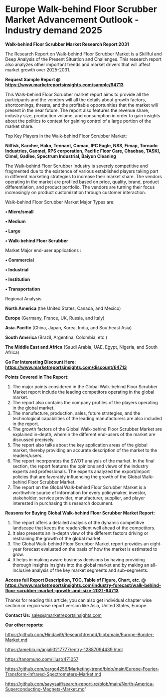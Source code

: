 # Europe Walk-behind Floor Scrubber Market Advancement Outlook - Industry demand 2025

<strong>Walk-behind Floor Scrubber Market Research Report 2031</strong>

The Research Report on Walk-behind Floor Scrubber Market is a Skillful and Deep Analysis of the Present Situation and Challenges. This research report also analyzes other important trends and market drivers that will affect market growth over 2025-2031.

<strong>Request Sample Report @ <a href=https://www.marketreportsinsights.com/sample/64713>https://www.marketreportsinsights.com/sample/64713</a></strong>

This Walk-behind Floor Scrubber market report aims to provide all the participants and the vendors will all the details about growth factors, shortcomings, threats, and the profitable opportunities that the market will present in the near future. The report also features the revenue share, industry size, production volume, and consumption in order to gain insights about the politics to contest for gaining control of a large portion of the market share.

Top Key Players in the Walk-behind Floor Scrubber Market:

<strong>Nilfisk, Karcher, Hako, Tennant, Comac, IPC Eagle, NSS, Fimap, Tornado Industries, Gaomei, RPS corporation, Pacific Floor Care, Chaobao, TASKI, Cimel, Gadlee, Spectrum Industrial, Baiyun Cleaning</strong>

The Walk-behind Floor Scrubber Industry is severely competitive and fragmented due to the existence of various established players taking part in different marketing strategies to increase their market share. The vendors operating in the market are profiled based on price, quality, brand, product differentiation, and product portfolio. The vendors are turning their focus increasingly on product customization through customer interaction.

Walk-behind Floor Scrubber Market Major Types are:

<strong>• Micro/small

• Medium

• Large

• Walk-behind Floor Scrubber</strong>

Market Major end-user applications :

<strong>• Commercial

• Industrial

• Institution

• Transportation</strong>

Regional Analysis

</u><strong><b>North America</b></strong> (the United States, Canada, and Mexico)

<strong><b>Europe </b></strong>(Germany, France, UK, Russia, and Italy)

<strong><b>Asia-Pacific</b></strong> (China, Japan, Korea, India, and Southeast Asia)

<strong><b>South America</b></strong> (Brazil, Argentina, Colombia, etc.)

<strong><b>The Middle East and Africa</b></strong> (Saudi Arabia, UAE, Egypt, Nigeria, and South Africa)

<strong>Go For Interesting Discount Here: <a href=https://www.marketreportsinsights.com/discount/64713>https://www.marketreportsinsights.com/discount/64713</a></strong>

<strong>Points Covered in The Report:</strong>
<ol>
  <li>The major points considered in the Global Walk-behind Floor Scrubber Market report include the leading competitors operating in the global market.</li>
  <li>The report also contains the company profiles of the players operating in the global market.</li>
  <li>The manufacture, production, sales, future strategies, and the technological capabilities of the leading manufacturers are also included in the report.</li>
  <li>The growth factors of the Global Walk-behind Floor Scrubber Market are explained in-depth, wherein the different end-users of the market are discussed precisely.</li>
  <li>The report also talks about the key application areas of the global market, thereby providing an accurate description of the market to the readers/users.</li>
  <li>The report incorporates the SWOT analysis of the market. In the final section, the report features the opinions and views of the industry experts and professionals. The experts analyzed the export/import policies that are favorably influencing the growth of the Global Walk-behind Floor Scrubber Market.</li>
  <li>The report on the Global Walk-behind Floor Scrubber Market is a worthwhile source of information for every policymaker, investor, stakeholder, service provider, manufacturer, supplier, and player interested in purchasing this research document.</li>
</ol>
<strong>Reasons for Buying Global Walk-behind Floor Scrubber Market Report:</strong>

<ol>
  <li>The report offers a detailed analysis of the dynamic competitive landscape that keeps the reader/client well ahead of the competitors.</li>
  <li>It also presents an in-depth view of the different factors driving or restraining the growth of the global market.</li>
  <li>The Global Walk-behind Floor Scrubber Market report provides an eight-year forecast evaluated on the basis of how the market is estimated to grow.</li>
  <li>It helps in making aware business decisions by having providing thorough insights insights into the global market and by making an all-inclusive analysis of the key market segments and sub-segments.</li>
</ol>
<strong>Access full Report Description, TOC, Table of Figure, Chart, etc. @ <a href=https://www.marketreportsinsights.com/industry-forecast/walk-behind-floor-scrubber-market-growth-and-size-2021-64713>https://www.marketreportsinsights.com/industry-forecast/walk-behind-floor-scrubber-market-growth-and-size-2021-64713</a></strong>


Thanks for reading this article; you can also get individual chapter wise section or region wise report version like Asia, United States, Europe.

<strong>Contact Us:</strong>
sales@marketreportsinsights.com

<strong>Our other reports:</strong>

<a href=https://github.com/Hindavi9/Researchtrendd/blob/main/Europe-Bonder-Market.md>https://github.com/Hindavi9/Researchtrendd/blob/main/Europe-Bonder-Market.md</a>

<a href=https://ameblo.jp/anjali0217777/entry-12887094439.html>https://ameblo.jp/anjali0217777/entry-12887094439.html</a>

<a href=https://tanomuno.com/illust/471057>https://tanomuno.com/illust/471057</a>

<a href=https://github.com/cargo4256/Marketing-trend/blob/main/Europe-Fourier-Transform-Infrared-Spectrometers-Market.md>https://github.com/cargo4256/Marketing-trend/blob/main/Europe-Fourier-Transform-Infrared-Spectrometers-Market.md</a>

<a href=https://github.com/sayysaif/search-report-re/blob/main/North-America-Superconducting-Magnets-Market.md>https://github.com/sayysaif/search-report-re/blob/main/North-America-Superconducting-Magnets-Market.md</a>"
